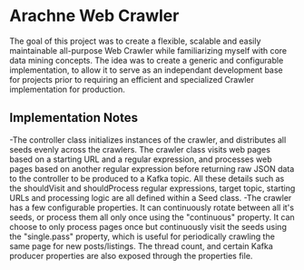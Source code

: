 # Arachne Web Crawler
The goal of this project was to create a flexible, scalable and easily maintainable all-purpose Web Crawler while familiarizing
myself with core data mining concepts. The idea was to create a generic and configurable implementation, to allow it
to serve as an independant development base for projects prior to requiring an efficient and specialized Crawler implementation 
for production.

## Implementation Notes
-The controller class initializes instances of the crawler, and distributes all seeds evenly across the crawlers. The crawler class visits web pages based on a starting URL and a regular expression, and processes web pages based on another regular expression before returning raw JSON data to the controller to be produced to a Kafka topic. All these details such as the shouldVisit and shouldProcess regular expressions, target topic, starting URLs and processing logic are all defined within a Seed class.
-The crawler has a few configurable properties. It can continuously rotate between all it's seeds, or process them all only once using the "continuous" property. It can choose to only process pages once but continuously visit the seeds using the "single.pass" property, which is useful for periodically crawling the same page for new posts/listings. The thread count, and certain Kafka producer properties are also exposed through the properties file.

